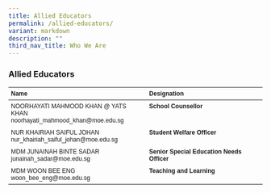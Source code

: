 ```yaml
---
title: Allied Educators
permalink: /allied-educators/
variant: markdown
description: ""
third_nav_title: Who We Are
---
```

### **Allied Educators**
<style>
  .allied-educators-table {
    font-family: Arial, Helvetica, sans-serif;
    font-size: 12px;
  }
  .allied-educators-table th, .allied-educators-table td {
    text-align: left;
    vertical-align: top;
    padding: 5px;
  }
</style>

<table class="allied-educators-table">
	<thead>
  <tr>
    <th>Name</th>
    <th>Designation</th>
  </tr>
	</thead>
  <tbody><tr>
    <td>
      NOORHAYATI MAHMOOD KHAN @ YATS KHAN<br>
      noorhayati_mahmood_khan@moe.edu.sg
    </td>
    <td><strong>School Counsellor</strong></td>
  </tr>
  <tr>
    <td>
      NUR KHAIRIAH SAIFUL JOHAN<br>
      nur_khairiah_saiful_johan@moe.edu.sg
    </td>
    <td><strong>Student Welfare Officer</strong></td>
  </tr>
  <tr>
    <td>
      MDM JUNAINAH BINTE SADAR<br>
      junainah_sadar@moe.edu.sg
    </td>
    <td><strong>Senior Special Education Needs Officer</strong></td>
  </tr>
  <tr>
    <td>
      MDM WOON BEE ENG<br>
      woon_bee_eng@moe.edu.sg
    </td>
    <td><strong>Teaching and Learning</strong></td>
  </tr>
</tbody></table>